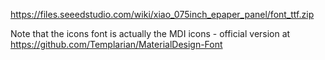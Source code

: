 https://files.seeedstudio.com/wiki/xiao_075inch_epaper_panel/font_ttf.zip


Note that the icons font is actually the MDI icons - official version at https://github.com/Templarian/MaterialDesign-Font